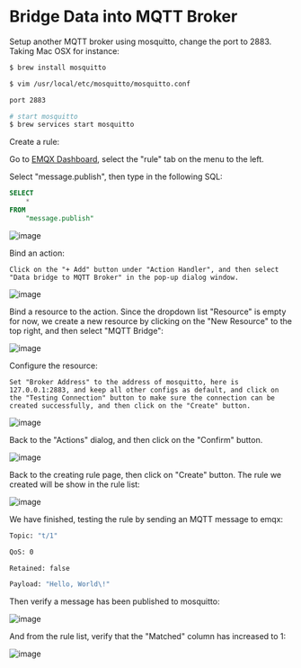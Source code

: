 # Bridge Data into MQTT Broker

Setup another MQTT broker using mosquitto, change the port to 2883.
    Taking Mac OSX for instance:

```bash
$ brew install mosquitto

$ vim /usr/local/etc/mosquitto/mosquitto.conf

port 2883

# start mosquitto
$ brew services start mosquitto
```

Create a rule:

Go to [EMQX Dashboard](http://127.0.0.1:18083/#/rules), select the
"rule" tab on the menu to the left.

Select "message.publish", then type in the following SQL:

```sql
SELECT
    *
FROM
    "message.publish"
```

![image](./assets/rule-engine/mysql_sql_1.png)

Bind an action:
```
Click on the "+ Add" button under "Action Handler", and then select
"Data bridge to MQTT Broker" in the pop-up dialog window.
```
![image](./assets/rule-engine/mqtt_action_0.png)

Bind a resource to the action. Since the dropdown list "Resource" is
    empty for now, we create a new resource by clicking on the "New
    Resource" to the top right, and then select "MQTT Bridge":

![image](./assets/rule-engine/mqtt_action_1.png)

Configure the resource:
```
Set "Broker Address" to the address of mosquitto, here is
127.0.0.1:2883, and keep all other configs as default, and click on
the "Testing Connection" button to make sure the connection can be
created successfully, and then click on the "Create" button.
```
![image](./assets/rule-engine/mqtt_resource_0.png)

Back to the "Actions" dialog, and then click on the "Confirm"
    button.

![image](./assets/rule-engine/mqtt_action_2.png)

Back to the creating rule page, then click on "Create" button. The
    rule we created will be show in the rule list:

![image](./assets/rule-engine/mqtt_rule_overview_0.png)

We have finished, testing the rule by sending an MQTT message to
    emqx:

```bash
Topic: "t/1"

QoS: 0

Retained: false

Payload: "Hello, World\!"
```

Then verify a message has been published to mosquitto:

![image](./assets/rule-engine/rpc_result.png)

And from the rule list, verify that the "Matched" column has increased
to 1:

![image](./assets/rule-engine/mqtt_rule_overview_0.png)
